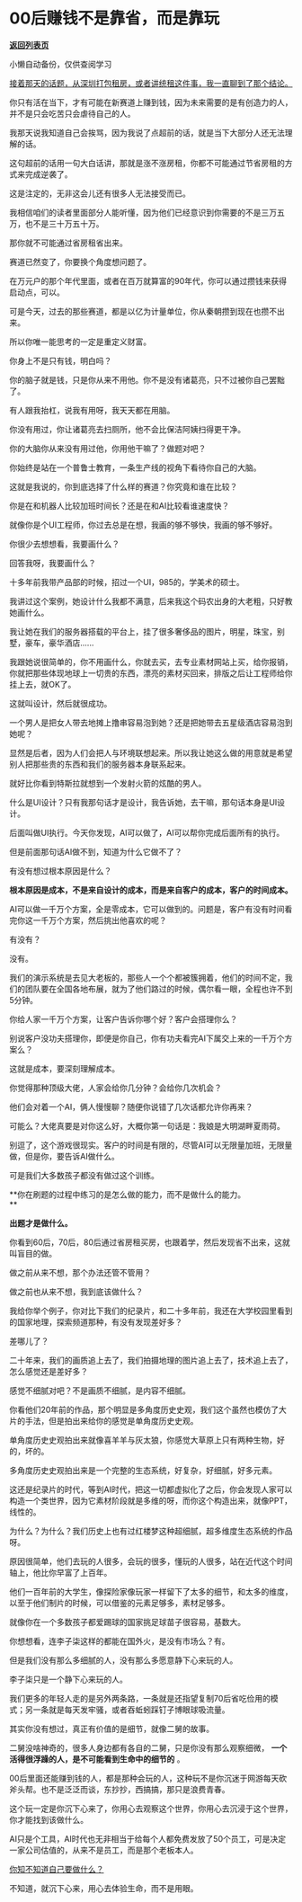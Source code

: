 # 00后赚钱不是靠省，而是靠玩

[**返回列表页**](/gzh/记忆承载3)

小懒自动备份，仅供查阅学习

[接着那天的话题，从深圳打包租房，或者讲统租这件事，我一直聊到了那个结论。  
](http://mp.weixin.qq.com/s?__biz=MzU0MjYwNDU2Mw==&mid=2247511290&idx=1&sn=1415e1238d17753d730933c48a1de429&chksm=fb1ac086cc6d4990191a4776bd50daa37173ea5f385c3342f244b730cecaeaae0ac4f5f4cfb5&scene=21#wechat_redirect)

你只有活在当下，才有可能在新赛道上赚到钱，因为未来需要的是有创造力的人，并不是只会吃苦只会虐待自己的人。

我那天说我知道自己会挨骂，因为我说了点超前的话，就是当下大部分人还无法理解的话。  

这句超前的话用一句大白话讲，那就是涨不涨房租，你都不可能通过节省房租的方式来完成逆袭了。  

这是注定的，无非这会儿还有很多人无法接受而已。  

我相信咱们的读者里面部分人能听懂，因为他们已经意识到你需要的不是三万五万，也不是三十万五十万。  

那你就不可能通过省房租省出来。  

赛道已然变了，你要换个角度想问题了。  

在万元户的那个年代里面，或者在百万就算富的90年代，你可以通过攒钱来获得启动点，可以。  

可是今天，过去的那些赛道，都是以亿为计量单位，你从秦朝攒到现在也攒不出来。  

所以你唯一能思考的一定是重定义财富。  

你身上不是只有钱，明白吗？  

你的脑子就是钱，只是你从来不用他。你不是没有诸葛亮，只不过被你自己罢黜了。

有人跟我抬杠，说我有用呀，我天天都在用脑。

你没有用过，你让诸葛亮去扫厕所，他不会比保洁阿姨扫得更干净。

你的大脑你从来没有用过他，你用他干嘛了？做题对吧？

你始终是站在一个普鲁士教育，一条生产线的视角下看待你自己的大脑。  

这就是我说的，你到底选择了什么样的赛道？你究竟和谁在比较？  

你是在和机器人比较加班时间长？还是在和AI比较看谁速度快？

就像你是个UI工程师，你过去总是在想，我画的够不够快，我画的够不够好。  

你很少去想想看，我要画什么？

回答我呀，我要画什么？  

十多年前我带产品部的时候，招过一个UI，985的，学美术的硕士。  

我讲过这个案例，她设计什么我都不满意，后来我这个码农出身的大老粗，只好教她画什么。  

我让她在我们的服务器搭载的平台上，挂了很多奢侈品的图片，明星，珠宝，别墅，豪车，豪华酒店......  

我跟她说很简单的，你不用画什么，你就去买，去专业素材网站上买，给你报销，你就把那些体现地球上一切贵的东西，漂亮的素材买回来，排版之后让工程师给你挂上去，就OK了。  

这就叫设计，然后就很成功。

一个男人是把女人带去地摊上撸串容易泡到她？还是把她带去五星级酒店容易泡到她呢？  

显然是后者，因为人们会把人与环境联想起来。所以我让她这么做的用意就是希望别人把那些贵的东西和我们的服务器本身联系起来。

就好比你看到特斯拉就想到一个发射火箭的炫酷的男人。  

什么是UI设计？只有我那句话才是设计，我告诉她，去干嘛，那句话本身是UI设计。  

后面叫做UI执行。今天你发现，AI可以做了，AI可以帮你完成后面所有的执行。

但是前面那句话AI做不到，知道为什么它做不了？

有没有想过根本原因是什么？  

 **根本原因是成本，不是来自设计的成本，而是来自客户的成本，客户的时间成本。**

AI可以做一千万个方案，全是零成本，它可以做到的。问题是，客户有没有时间看完你这一千万个方案，然后挑出他喜欢的呢？  

有没有？

没有。

我们的演示系统是去见大老板的，那些人一个个都被簇拥着，他们的时间不定，我们的团队要在全国各地布展，就为了他们路过的时候，偶尔看一眼，全程也许不到5分钟。  

你给人家一千万个方案，让客户告诉你哪个好？客户会搭理你么？  

别说客户没功夫搭理你，即便是你自己，你有功夫看完AI下属交上来的一千万个方案么？  

这就是成本，要深刻理解成本。  

你觉得那种顶级大佬，人家会给你几分钟？会给你几次机会？

他们会对着一个AI，俩人慢慢聊？随便你说错了几次话都允许你再来？  

可能么？大佬真要是对你这么好，大概你第一句话是：我娘是大明湖畔夏雨荷。

别逗了，这个游戏很现实。客户的时间是有限的，尽管AI可以无限量加班，无限量做，但是你，要告诉AI做什么。

可是我们大多数孩子都没有做过这个训练。

 **你在刷题的过程中练习的是怎么做的能力，而不是做什么的能力。  
**

 **出题才是做什么。**

你看到60后，70后，80后通过省房租买房，也跟着学，然后发现省不出来，这就叫盲目的做。

做之前从来不想，那个办法还管不管用？

做之前也从来不想，我到底该做什么？  

我给你举个例子，你对比下我们的纪录片，和二十多年前，我还在大学校园里看到的国家地理，探索频道那种，有没有发现差好多？  

差哪儿了？  

二十年来，我们的画质追上去了，我们拍摄地理的图片追上去了，技术追上去了，怎么感觉还是差好多？  

感觉不细腻对吧？不是画质不细腻，是内容不细腻。

你看他们20年前的作品，那个明显是多角度历史史观，我们这个虽然也模仿了大片的手法，但是拍出来给你的感觉是单角度历史史观。

单角度历史史观拍出来就像喜羊羊与灰太狼，你感觉大草原上只有两种生物，好的，坏的。

多角度历史史观拍出来是一个完整的生态系统，好复杂，好细腻，好多元素。

这还是纪录片的时代，等到AI时代，把这一切都虚拟化了之后，你会发现人家可以构造一个类世界，因为它素材阶段就是多维的呀，而你这个构造出来，就像PPT，线性的。

为什么？为什么？我们历史上也有过红楼梦这种超细腻，超多维度生态系统的作品呀。  

原因很简单，他们去玩的人很多，会玩的很多，懂玩的人很多，站在近代这个时间轴上，他比你早富了上百年。  

他们一百年前的大学生，像探险家像玩家一样留下了太多的细节，和太多的维度，以至于他们制片的时候，可以借鉴的元素足够多，素材足够多。  

就像你在一个多数孩子都爱踢球的国家挑足球苗子很容易，基数大。

你想想看，连李子柒这样的都能在国外火，是没有市场么？有。  

但是我们没有那么多细腻的人，没有那么多愿意静下心来玩的人。

李子柒只是一个静下心来玩的人。

我们更多的年轻人走的是另外两条路，一条就是还指望复制70后省吃俭用的模式；另一条就是每天发牢骚，或者吞蚯蚓踩钉子博眼球吸流量。  

其实你没有想过，真正有价值的是细节，就像二舅的故事。  

二舅没啥神奇的，很多人身边都有各自的二舅，只是你没有那么观察细微， **一个活得很浮躁的人，是不可能看到生命中的细节的** 。  

00后里面还能赚到钱的人，都是那种会玩的人，这种玩不是你沉迷于网游每天砍斧头帮。也不是泛泛而谈，东抄抄，西搞搞，那只是浪费青春。

这个玩一定是你沉下心来了，你用心去观察这个世界，你用心去沉浸于这个世界，你才能找到该做什么。  

AI只是个工具，AI时代也无非相当于给每个人都免费发放了50个员工，可是决定一家公司估值的，从来不是员工，而是那个老板本人。  

[你知不知道自己要做什么？  
](http://mp.weixin.qq.com/s?__biz=Mzg4MTg2MzU3Mg==&mid=2247484108&idx=1&sn=6355300b189f9ce7c16dd8aaf68c527e&chksm=cf5e3c37f829b521863070046a28c0487f12917edcdc9b294665051ba89d61d0c06520d10274&scene=21#wechat_redirect)

不知道，就沉下心来，用心去体验生命，而不是用眼。

